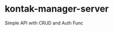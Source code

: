 # kontak-manager-server
Simple API with CRUD and Auth Func

[API_ENDPOINT]:(https://kontakt-manager-app.herokuapp.com/)
